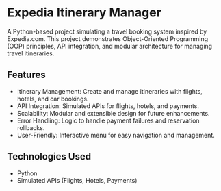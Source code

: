 # Expedia Itinerary Manager

A Python-based project simulating a travel booking system inspired by Expedia.com. This project demonstrates Object-Oriented Programming (OOP) principles, API integration, and modular architecture for managing travel itineraries.

## Features
- Itinerary Management: Create and manage itineraries with flights, hotels, and car bookings.
- API Integration: Simulated APIs for flights, hotels, and payments.
- Scalability: Modular and extensible design for future enhancements.
- Error Handling: Logic to handle payment failures and reservation rollbacks.
- User-Friendly: Interactive menu for easy navigation and management.

## Technologies Used
- Python
- Simulated APIs (Flights, Hotels, Payments)
